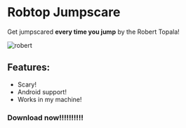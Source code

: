 # Robtop Jumpscare

Get jumpscared **every time you jump** by the Robert Topala!


![robert](n.robtop-jumpscare/RobertTopala.png)

## Features:
- Scary!
- Android support!
- Works in my machine!

### Download now!!!!!!!!!!